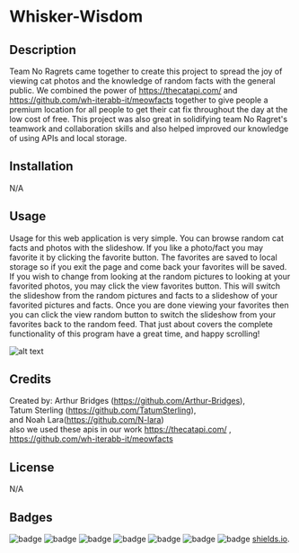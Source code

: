 # Whisker-Wisdom

## Description

Team No Ragrets came together to create this project to spread the joy of viewing cat photos and the knowledge of random facts with the general public. We combined the power of https://thecatapi.com/ and https://github.com/wh-iterabb-it/meowfacts together to give people a premium location for all people to get their cat fix throughout the day at the low cost of free. This project was also great in solidifying team No Ragret's teamwork and collaboration skills and also helped improved our knowledge of using APIs and local storage. 

## Installation

N/A

## Usage

Usage for this web application is very simple. You can browse random cat facts and photos with the slideshow. If you like a photo/fact you may favorite it by clicking the favorite button. The favorites are saved to local storage so if you exit the page and come back your favorites will be saved. If you wish to change from looking at the random pictures to looking at your favorited photos, you may click the view favorites button. This will switch the slideshow from the random pictures and facts to a slideshow of your favorited pictures and facts. Once you are done viewing your favorites then you can click the view random button to switch the slideshow from your favorites back to the random feed. That just about covers the complete functionality of this program have a great time, and happy scrolling!

![alt text](./assets/images/screenshot.png)

## Credits

Created by:
Arthur Bridges (https://github.com/Arthur-Bridges),   
Tatum Sterling (https://github.com/TatumSterling),  
and Noah Lara(https://github.com/N-lara)   
also we used these apis in our work https://thecatapi.com/ , https://github.com/wh-iterabb-it/meowfacts

## License

N/A

## Badges

![badge](https://img.shields.io/badge/Team-No%20Ragrets-FF2400)
![badge](https://img.shields.io/badge/Noahs%20badge-8A2BE2)
![badge](https://img.shields.io/badge/Tatums%20badge-8E82FE)
![badge](https://img.shields.io/badge/Arthurs%20badge-2EB107)
![badge](https://img.shields.io/badge/1%-HTML-FF704D)
![badge](https://img.shields.io/badge/1%-CSS-61CCD2)
![badge](https://img.shields.io/badge/%1-JavaScript-FF700B)
[shields.io](https://shields.io/).